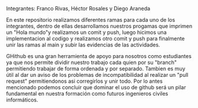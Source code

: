 Integrantes: Franco Rivas, Héctor Rosales y Diego Araneda

En este repositorio realizamos diferentes ramas para cada uno de los integrantes, dentro de ellas desarrollamos nuestros progamas que imprimen un "Hola mundo"y realizamos un comit y push, luego hicimos una implementacion al codigo y realizamos otro comit y push para finalmente unir las ramas al main y subir las evidencias de las actividades.

GHithub es una gran herramienta de apoyo para nosotros como estudiantes ya que nos permite dividir nuestro trabajo cada quien por su "branch" permitiendo trabajar de forma ordenada y por separado. Tambien es muy útil al dar un aviso de los problemas de incompatibilidad al realizar un "pull request" permitiendonos asi corregirlos y unir todo. Por lo antes mencionado podemos concluir que dominar el uso de github será un pilar fundamental en nuestra formación como futuros ingenieros civiles informáticos.
